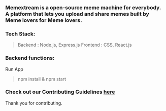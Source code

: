 <h3> Memextream is a open-source meme machine for everybody. 
 A platform that lets you upload and share memes built by Meme lovers for Meme lovers.
</h3>

### Tech Stack:
>Backend : Node.js, Express.js
>Frontend : CSS, React.js

### Backend functions:
Run App 
>npm install & npm start


### Check out our Contributing Guidelines [here](https://github.com/shubhamcodez/OpenMeme/blob/v2.0/CONTRIBUTING.md)
Thank you for contributing.

